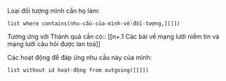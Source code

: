 Loại đối tượng mình cần họ làm:
```dataview
list where contains(nhu-cầu-của-mình-về-đối-tượng,[[]])
```
Tương ứng với Thành quả cần có:: [[n+.1 Các bài về mạng lưới niềm tin và mạng lưới câu hỏi được lan toả]]

Các hoạt động để đáp ứng nhu cầu này của mình:
```dataview
list without id hoạt-động from outgoing([[]])
```